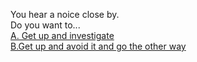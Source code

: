 You hear a noice close by.   
  Do you want to...  
  [A. Get up and investigate](../noise-nearby/little-girl.md)   
  [B.Get up and avoid it and go the other way](../Hallwayhallway.md)
